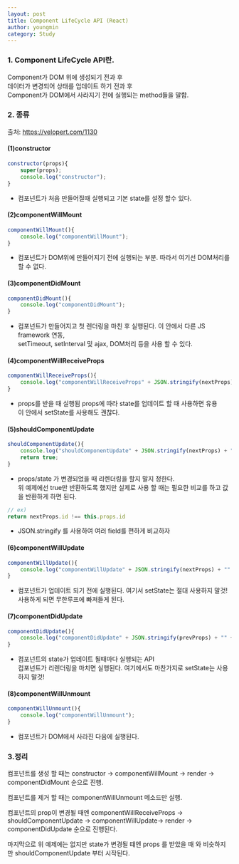 ```yaml
---
layout: post
title: Component LifeCycle API (React)
author: youngmin
category: Study
---
```



### 1. Component LifeCycle API란.
Component가 DOM 위에 생성되기 전과 후  
데이터가 변경되어 상태를 업데이트 하기 전과 후  
Component가 DOM에서 사라지기 전에 실행되는 method들을 말함.

### 2. 종류

<!-- ![screensh](./img/lifecycle.png)   -->
출처: https://velopert.com/1130  

#### (1)constructor
```js
constructor(props){
    super(props);
    console.log("constructor");
}
```

* 컴포넌트가 처음 만들어질때 실행되고 기본 state를 설정 할수 있다.

#### (2)componentWillMount
```js
componentWillMount(){
    console.log("componentWillMount");
}
```

* 컴포넌트가 DOM위에 만들어지기 전에 실행되는 부분. 따라서 여기선 DOM처리를 할 수 없다.

#### (3)componentDidMount
```js
componentDidMount(){
    console.log("componentDidMount");
}
```

* 컴포넌트가 만들어지고 첫 렌더링을 마친 후 실행된다. 이 안에서 다른 JS framework 연동,  
setTimeout, setInterval 및 ajax, DOM처리 등을 사용 할 수 있다.

#### (4)componentWillReceiveProps
```js
componentWillReceiveProps(){
    console.log("componentWillReceiveProps" + JSON.stringify(nextProps));
}
```

* props를 받을 때 실행됨 props에 따라 state를 업데이트 할 때 사용하면 유용  
이 안에서 setState를 사용해도 괜찮다.

#### (5)shouldComponentUpdate
```js
shouldComponentUpdate(){
    console.log("shouldComponentUpdate" + JSON.stringify(nextProps) + "" + JSON.stringify(nextState));
    return true;
}
```

* props/state 가 변경되었을 때 리렌더링을 할지 말지 정한다.  
위 예제에선 true만 반환하도록 했지만 실제로 사용 할 때는 필요한 비교를 하고 값을 반환하게 하면 된다.  

```js
// ex) 
return nextProps.id !== this.props.id
```
* JSON.stringify 를 사용하여 여러 field를 편하게 비교하자


#### (6)componentWillUpdate
```js
componentWillUpdate(){
    console.log("componentWillUpdate" + JSON.stringify(nextProps) + "" + JSON.stringify(nextState));
}
```

* 컴포넌트가 업데이트 되기 전에 실행된다. 여기서 setState는 절대 사용하지 말것!  
사용하게 되면 무한루프에 빠져들게 된다.

#### (7)componentDidUpdate
```js
componentDidUpdate(){
    console.log("componentDidUpdate" + JSON.stringify(prevProps) + "" + JSON.stringify(prevState));
}
```

* 컴포넌트의 state가 업데이트 될때마다 실행되는 API  
컴포넌트가 리렌더링을 마치면 실행된다. 여기에서도 마찬가지로 setState는 사용하지 말것!

#### (8)componentWillUnmount
```js
componentWillUnmount(){
    console.log("componentWillUnmount");
}
```

* 컴포넌트가 DOM에서 사라진 다음에 실행된다.

### 3.정리    
컴포넌트를 생성 할 때는 constructor -> componentWillMount -> render -> componentDidMount 순으로 진행.

컴포넌트를 제거 할 때는 componentWillUnmount 메소드만 실행.

컴포넌트의 prop이 변경될 때엔 componentWillReceiveProps -> shouldComponentUpdate -> componentWillUpdate-> render -> componentDidUpdate 순으로 진행된다.

마지막으로 위 예제에는 없지만 state가 변경될 떄엔 props 를 받았을 때 와 비슷하지만 shouldComponentUpdate 부터 시작된다.